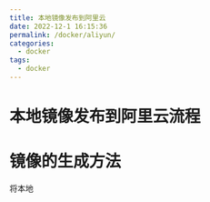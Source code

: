 ```yaml
---
title: 本地镜像发布到阿里云
date: 2022-12-1 16:15:36
permalink: /docker/aliyun/
categories:
  - docker
tags:
  - docker
---
```


# 本地镜像发布到阿里云流程

# 镜像的生成方法

将本地